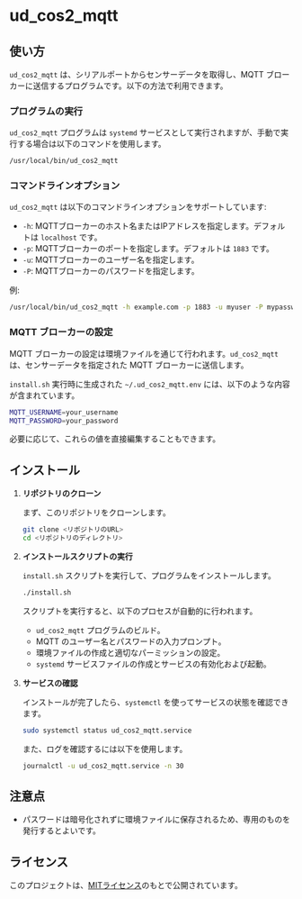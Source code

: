 
# ud_cos2_mqtt

## 使い方

`ud_cos2_mqtt` は、シリアルポートからセンサーデータを取得し、MQTT ブローカーに送信するプログラムです。以下の方法で利用できます。

### プログラムの実行

`ud_cos2_mqtt` プログラムは `systemd` サービスとして実行されますが、手動で実行する場合は以下のコマンドを使用します。

```bash
/usr/local/bin/ud_cos2_mqtt
```

### コマンドラインオプション

`ud_cos2_mqtt` は以下のコマンドラインオプションをサポートしています:

- `-h`: MQTTブローカーのホスト名またはIPアドレスを指定します。デフォルトは `localhost` です。
- `-p`: MQTTブローカーのポートを指定します。デフォルトは `1883` です。
- `-u`: MQTTブローカーのユーザー名を指定します。
- `-P`: MQTTブローカーのパスワードを指定します。

例:

```bash
/usr/local/bin/ud_cos2_mqtt -h example.com -p 1883 -u myuser -P mypassword
```

### MQTT ブローカーの設定

MQTT ブローカーの設定は環境ファイルを通じて行われます。`ud_cos2_mqtt` は、センサーデータを指定された MQTT ブローカーに送信します。

`install.sh` 実行時に生成された `~/.ud_cos2_mqtt.env` には、以下のような内容が含まれています。

```bash
MQTT_USERNAME=your_username
MQTT_PASSWORD=your_password
```

必要に応じて、これらの値を直接編集することもできます。

## インストール

1. **リポジトリのクローン**

   まず、このリポジトリをクローンします。

   ```bash
   git clone <リポジトリのURL>
   cd <リポジトリのディレクトリ>
   ```

2. **インストールスクリプトの実行**

   `install.sh` スクリプトを実行して、プログラムをインストールします。

   ```bash
   ./install.sh
   ```

   スクリプトを実行すると、以下のプロセスが自動的に行われます。

   - `ud_cos2_mqtt` プログラムのビルド。
   - MQTT のユーザー名とパスワードの入力プロンプト。
   - 環境ファイルの作成と適切なパーミッションの設定。
   - `systemd` サービスファイルの作成とサービスの有効化および起動。

3. **サービスの確認**

   インストールが完了したら、`systemctl` を使ってサービスの状態を確認できます。

   ```bash
   sudo systemctl status ud_cos2_mqtt.service
   ```

   また、ログを確認するには以下を使用します。

   ```bash
   journalctl -u ud_cos2_mqtt.service -n 30
   ```

## 注意点

- パスワードは暗号化されずに環境ファイルに保存されるため、専用のものを発行するとよいです。

## ライセンス

このプロジェクトは、[MITライセンス](LICENSE)のもとで公開されています。
